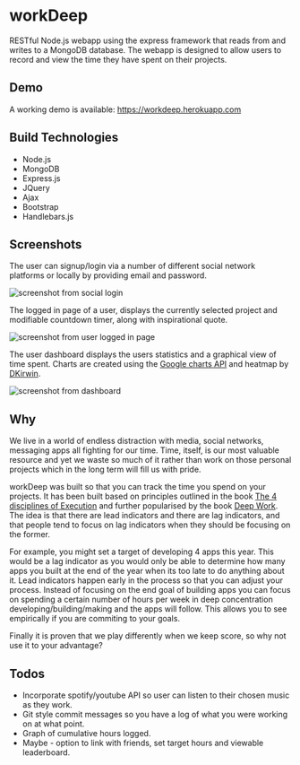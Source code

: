 # workDeep

RESTful Node.js webapp using the express framework that reads from and writes to a MongoDB database. The webapp is designed to allow users to record and view the time they have spent on their projects. 

## Demo

A working demo is available: https://workdeep.herokuapp.com 

## Build Technologies

* Node.js
* MongoDB
* Express.js
* JQuery
* Ajax
* Bootstrap
* Handlebars.js

## Screenshots

The user can signup/login via a number of different social network platforms or locally by providing email and password.

![screenshot from social login](https://user-images.githubusercontent.com/24863798/37415836-43e1f0e8-27a4-11e8-9316-c2a6a0e81443.png)

The logged in page of a user, displays the currently selected project and modifiable countdown timer, along with inspirational quote.

![screenshot from user logged in page](https://user-images.githubusercontent.com/24863798/37415392-3cdf96e8-27a3-11e8-9699-73ffd9154ab2.png)

The user dashboard displays the users statistics and a graphical view of time spent. Charts are created using the [Google charts API](https://developers.google.com/chart/interactive/docs/quick_start) and heatmap by [DKirwin](https://github.com/DKirwan/calendar-heatmap).

![screenshot from dashboard](https://user-images.githubusercontent.com/24863798/37416179-048b5a6e-27a5-11e8-9efe-0bf56b78a24d.png)


## Why

We live in a world of endless distraction with media, social networks, messaging apps all fighting for our time. Time, itself, is our most valuable resource and yet we waste so much of it rather than work on those personal projects which in the long term will fill us with pride.

workDeep was built so that you can track the time you spend on your projects. It has been built based on principles outlined in the book [The 4 disciplines of Execution](https://www.amazon.com/Disciplines-Execution-Achieving-Wildly-Important/dp/1451627068/ref=sr_1_1?ie=UTF8&qid=1521045844&sr=8-1&keywords=4+disciplines+of+execution+book) and further popularised by the book [Deep Work](https://www.amazon.com/Deep-Work-Focused-Success-Distracted/dp/1455586692/ref=sr_1_1?s=books&ie=UTF8&qid=1521045911&sr=1-1&keywords=deep+work). The idea is that there are lead indicators and there are lag indicators, and that people tend to focus on lag indicators when they should be focusing on the former.  

For example, you might set a target of developing 4 apps this year. This would be a lag indicator as you would only be able to determine how many apps you built at the end of the year when its too late to do anything about it. Lead indicators happen early in the process so that you can adjust your process. Instead of focusing on the end goal of building apps you can focus on spending a certain number of hours per week in deep concentration developing/building/making and the apps will follow. This allows you to see empirically if you are commiting to your goals. 

Finally it is proven that we play differently when we keep score, so why not use it to your advantage?  

## Todos

* Incorporate spotify/youtube API so user can listen to their chosen music as they work.
* Git style commit messages so you have a log of what you were working on at what point.
* Graph of cumulative hours logged.
* Maybe - option to link with friends, set target hours and viewable leaderboard.

